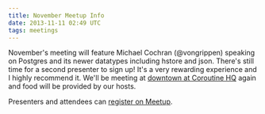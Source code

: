 ```yaml
---
title: November Meetup Info
date: 2013-11-11 02:49 UTC
tags: meetings
---
```


November's meeting will feature Michael Cochran (@vongrippen) speaking on Postgres and its newer datatypes including hstore and json.  There's still time for a second presenter to sign up!  It's a very rewarding experience and I highly recommend it.  We'll be meeting at [downtown at Coroutine HQ](http://goo.gl/maps/6620d) again and food will be provided by our hosts.

Presenters and attendees can [register on Meetup](http://www.meetup.com/memphis-technology-user-groups/events/146734512/).
